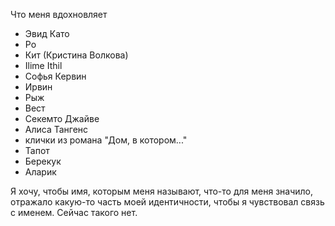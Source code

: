 Что меня вдохновляет
- Эвид Като
- Ро
- Кит (Кристина Волкова)
- Ilime Ithil
- Софья Кервин
- Ирвин
- Рыж
- Вест
- Секемто Джайве
- Алиса Тангенс
- клички из романа "Дом, в котором..."
- Тапот
- Берекук
- Аларик

Я хочу, чтобы имя, которым меня называют, что-то для меня значило, отражало какую-то часть моей идентичности, чтобы я чувствовал связь с именем. Сейчас такого нет.